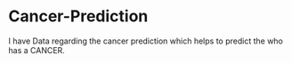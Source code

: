 # Cancer-Prediction
I have Data regarding the cancer prediction which helps to predict the who has a CANCER.
